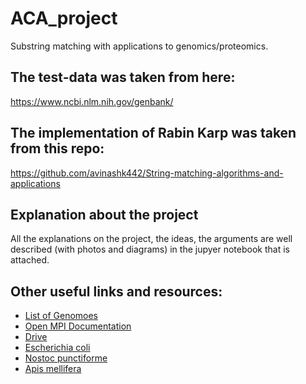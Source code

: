 # ACA_project
Substring matching with applications to genomics/proteomics.


## The test-data was taken from here:
<a href="https://www.ncbi.nlm.nih.gov/genbank/">https://www.ncbi.nlm.nih.gov/genbank/</a>

## The implementation of Rabin Karp was taken from this repo:

<a href="https://github.com/avinashk442/String-matching-algorithms-and-applications">https://github.com/avinashk442/String-matching-algorithms-and-applications</a>

## Explanation about the project

All the explanations on the project, the ideas, the arguments are well described (with photos and diagrams) in the jupyer notebook that is attached.

## Other useful links and resources:
* <a href="https://en.wikipedia.org/wiki/Genome">List of Genomoes</a>
* <a href="https://www.open-mpi.org/doc/v4.1/">Open MPI Documentation</a>
* <a href="https://drive.google.com/drive/folders/1i3BT1cYYn8K2EbuV4GppJf4Ieq0yAkxB?usp=sharing">Drive</a>
* <a href="https://www.ncbi.nlm.nih.gov/data-hub/taxonomy/562/">Escherichia coli</a>
* <a href="https://www.ncbi.nlm.nih.gov/labs/data-hub/taxonomy/272131/">Nostoc punctiforme</a>
* <a href="https://www.ncbi.nlm.nih.gov/labs/data-hub/taxonomy/7460/">Apis mellifera</a>



